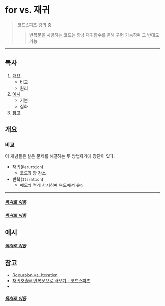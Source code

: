 for vs. 재귀
=====
> 코드스피츠 강의 중  
>> 반복문을 사용하는 코드는 항상 재귀함수를 통해 구현 가능하며 그 반대도 가능
- - -
## 목차
1. [개요](#개요)
	* 비교
	* 원리
2. [예시](#예시)
	* 기본
	* 심화
3. [참고](#참고)

## 개요

### 비교
이 개념들은 같은 문제를 해결하는 두 방법이기에 장단이 있다.

* 재귀(`Recursion`)
	* 코드의 양 감소
* 반복(`Iteration`)
	* 메모리 적게 차지하며 속도에서 유리

---
	
	
##### [목차로 이동](#목차)

### 


##### [목차로 이동](#목차)

## 예시

##### [목차로 이동](#목차)

## 참고
* [Recursion vs. Iteration](https://newstars.tistory.com/17)
* [재귀호출을 반복문으로 바꾸기 - 코드스피츠](https://www.bsidesoft.com/?p=4314#%25ea%25b2%25b0%25eb%25a1%25a0)
*

##### [목차로 이동](#목차)